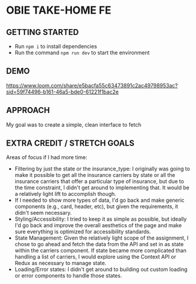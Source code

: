 # OBIE TAKE-HOME FE

## GETTING STARTED

- Run `npm i` to install dependencies
- Run the command `npm run dev` to start the environment

## DEMO

https://www.loom.com/share/e5bacfa55c63473891c2ac49798953ac?sid=59f74496-b161-46a5-bde0-61221f1bac2e

## APPROACH

My goal was to create a simple, clean interface to fetch

## EXTRA CREDIT / STRETCH GOALS

Areas of focus if I had more time:

- Filtering by just the state or the insurance_type: I originally was going to make it possible to get all the insurance carriers by state or all the insurance carriers that offer a particular type of insurance, but due to the time constraint, I didn't get around to implementing that. It would be a relatively light lift to accomplish though.
- If I needed to show more types of data, I'd go back and make generic components (e.g., card, header, etc), but given the requirements, it didn't seem necessary.
- Styling/Accessibility: I tried to keep it as simple as possible, but ideally I'd go back and improve the overall aesthetics of the page and make sure everything is optimized for accessibility standards.
- State Management: Given the relatively light scope of the assignment, I chose to go ahead and fetch the data from the API and set in as state within the carriers component. If state became more complicated than handling a list of carriers, I would explore using the Context API or Redux as necessary to manage state.
- Loading/Error states: I didn't get around to building out custom loading or error components to handle those states.
